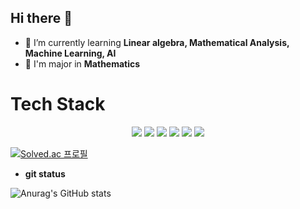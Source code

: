 ## Hi there 👋
- 🌱 I’m currently learning **Linear algebra, Mathematical Analysis, Machine Learning, AI**
- 🏫 I'm major in **Mathematics**

# Tech Stack
<div align="center">
  <img src="https://img.shields.io/badge/Python-3776AB?style=flat-square&logo=Python&logoColor=white">
<img src="https://img.shields.io/badge/Java-007396?style=flat-square&logo=java&logoColor=white">
<img src="https://img.shields.io/badge/HTML5-E34F26?style=flat-square&logo=HTML5&logoColor=white">
<img src="https://img.shields.io/badge/JavaScript-F7DF1E?style=flat-square&logo=JavaScript&logoColor=black">
<img src="https://img.shields.io/badge/R-276DC3?style=flat-square&logo=R&logoColor=white">
<img src="https://img.shields.io/badge/Tableau-E97627?style=flat-square&logo=tableau&logoColor=white">

</div>


  
[![Solved.ac
프로필](http://mazassumnida.wtf/api/v2/generate_badge?boj=issac1102)](https://solved.ac/issac1102)

- **git status**
 
 ![Anurag's GitHub stats](https://github-readme-stats.vercel.app/api?username=koh-hongQ&show_icons=true&theme=radical)
